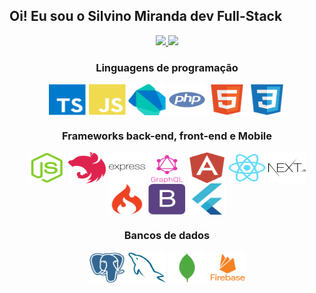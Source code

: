    ## Oi! Eu sou o Silvino Miranda dev Full-Stack

<div align="center">
  <a href="https://github.com/Silvinomo">
    <img
      height="195em"
      src="https://github-readme-stats.vercel.app/api/top-langs/?username=Silvinomo&layout=compact&langs_count=10"
    />
  </a>

  <a href="https://github.com/Silvinomo">
    <img
      height="195em"
      src="https://github-readme-stats.vercel.app/api?username=Silvinomo&show_icons=true&include_all_commits=true&count_private=true"
    />
  </a>
</div>

<div align="center" style="display: inline_block">
  <h3>Linguagens de programação</h3>
  <div align="center">
    <img
      align="center"
      alt="Silvino"
      height="50"
      width="60"
      src="https://raw.githubusercontent.com/devicons/devicon/master/icons/typescript/typescript-plain.svg"
    />
    <img
      align="center"
      alt="Silvino-Js"
      height="50"
      width="60"
      src="https://raw.githubusercontent.com/devicons/devicon/master/icons/javascript/javascript-plain.svg"
    />
    <img
      align="center"
      alt="Silvino-Dart"
      height="50"
      width="60"
      src="https://raw.githubusercontent.com/devicons/devicon/master/icons/dart/dart-original.svg"
    />
    <img
      align="center"
      alt="Silvino-Dart"
      height="50"
      width="60"
      src="https://raw.githubusercontent.com/devicons/devicon/master/icons/php/php-plain.svg"
    />
    <img
      align="center"
      alt="Silvino-HTML"
      height="50"
      width="60"
      src="https://raw.githubusercontent.com/devicons/devicon/master/icons/html5/html5-original.svg"
    />
    <img
      align="center"
      alt="Silvino-CSS"
      height="50"
      width="60"
      src="https://raw.githubusercontent.com/devicons/devicon/master/icons/css3/css3-original.svg"
    />
  </div>
  <h3>Frameworks back-end, front-end e Mobile</h3>
  <div align="center">
    <img
      align="center"
      alt="Silvino"
      height="50"
      width="60"
      src="https://raw.githubusercontent.com/devicons/devicon/master/icons/nodejs/nodejs-plain.svg"
    />
    <img
      align="center"
      alt="Silvino"
      height="50"
      width="60"
      src="https://raw.githubusercontent.com/devicons/devicon/master/icons/nestjs/nestjs-plain.svg"
    />
    <img
      align="center"
      alt="Silvino"
      height="50"
      width="60"
      src="https://raw.githubusercontent.com/devicons/devicon/master/icons/express/express-original-wordmark.svg"
    />
    <img
      align="center"
      alt="Silvino"
      height="50"
      width="60"
      src="https://raw.githubusercontent.com/devicons/devicon/master/icons/graphql/graphql-plain-wordmark.svg"
    />
    <img
      align="center"
      alt="Silvino"
      height="50"
      width="60"
      src="https://raw.githubusercontent.com/devicons/devicon/master/icons/angularjs/angularjs-plain.svg"
    />
    <img
      align="center"
      alt="Silvino-React"
      height="50"
      width="60"
      src="https://raw.githubusercontent.com/devicons/devicon/master/icons/react/react-original.svg"
    />
    <img
      align="center"
      alt="Silvino"
      height="50"
      width="60"
      src="https://raw.githubusercontent.com/devicons/devicon/master/icons/nextjs/nextjs-original-wordmark.svg"
    />
    <img
      align="center"
      alt="Silvino"
      height="50"
      width="60"
      src="https://raw.githubusercontent.com/devicons/devicon/master/icons/codeigniter/codeigniter-plain.svg"
    />
    <img
      align="center"
      alt="Silvino"
      height="50"
      width="60"
      src="https://raw.githubusercontent.com/devicons/devicon/master/icons/bootstrap/bootstrap-plain.svg"
    />
    <img
      align="center"
      alt="Silvino"
      height="50"
      width="60"
      src="https://raw.githubusercontent.com/devicons/devicon/master/icons/flutter/flutter-original.svg"
    />
  </div>
  <h3>Bancos de dados</h3>
  <div align="center">
    <img
      align="center"
      alt="Silvino"
      height="50"
      width="60"
      src="https://raw.githubusercontent.com/devicons/devicon/master/icons/postgresql/postgresql-plain.svg"
    />
    <img
      align="center"
      alt="Silvino"
      height="50"
      width="60"
      src="https://raw.githubusercontent.com/devicons/devicon/master/icons/mysql/mysql-plain.svg"
    />
    <img
      align="center"
      alt="Silvino"
      height="50"
      width="60"
      src="https://raw.githubusercontent.com/devicons/devicon/master/icons/mongodb/mongodb-plain.svg"
    />
    <img
      align="center"
      alt="Silvino"
      height="50"
      width="60"
      src="https://raw.githubusercontent.com/devicons/devicon/master/icons/firebase/firebase-plain-wordmark.svg"
    />
  </div>
</div>
